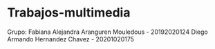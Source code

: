 # Trabajos-multimedia
Grupo:
Fabiana Alejandra Aranguren Mouledous - 20192020124
Diego Armando Hernandez Chavez - 20201020175
